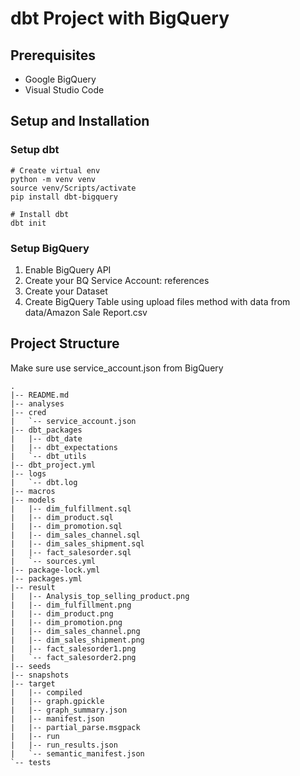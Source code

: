 # dbt Project with BigQuery
## Prerequisites
- Google BigQuery
- Visual Studio Code
## Setup and Installation
### Setup dbt
```
# Create virtual env
python -m venv venv
source venv/Scripts/activate
pip install dbt-bigquery

# Install dbt
dbt init
```
### Setup BigQuery
1. Enable BigQuery API
2. Create your BQ Service Account: references
3. Create your Dataset
4. Create BigQuery Table using upload files method with data from data/Amazon Sale Report.csv
## Project Structure
Make sure use service_account.json from BigQuery
```
.
|-- README.md
|-- analyses
|-- cred
|   `-- service_account.json
|-- dbt_packages
|   |-- dbt_date
|   |-- dbt_expectations
|   `-- dbt_utils
|-- dbt_project.yml
|-- logs
|   `-- dbt.log
|-- macros
|-- models
|   |-- dim_fulfillment.sql
|   |-- dim_product.sql
|   |-- dim_promotion.sql
|   |-- dim_sales_channel.sql
|   |-- dim_sales_shipment.sql
|   |-- fact_salesorder.sql
|   `-- sources.yml
|-- package-lock.yml
|-- packages.yml
|-- result
|   |-- Analysis_top_selling_product.png
|   |-- dim_fulfillment.png
|   |-- dim_product.png
|   |-- dim_promotion.png
|   |-- dim_sales_channel.png
|   |-- dim_sales_shipment.png
|   |-- fact_salesorder1.png
|   `-- fact_salesorder2.png
|-- seeds
|-- snapshots
|-- target
|   |-- compiled
|   |-- graph.gpickle
|   |-- graph_summary.json
|   |-- manifest.json
|   |-- partial_parse.msgpack
|   |-- run
|   |-- run_results.json
|   `-- semantic_manifest.json
`-- tests
```
